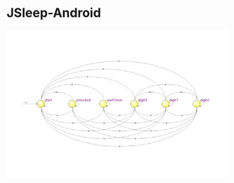 # JSleep-Android
![alt text](https://github.com/rroiii/Electronic-Vault-Lock/blob/main/State%20Diagram%20Synthesis.png)
